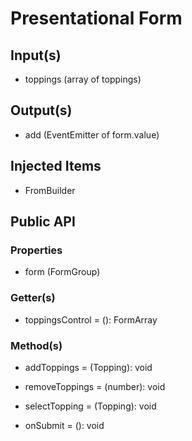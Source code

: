 # Presentational Form

## Input(s)

- toppings (array of toppings)

## Output(s)

- add (EventEmitter of form.value)

## Injected Items

- FromBuilder

## Public API

### Properties

- form (FormGroup)

### Getter(s)

- toppingsControl = (): FormArray

### Method(s)

- addToppings = (Topping): void

- removeToppings = (number): void

- selectTopping = (Topping): void

- onSubmit = (): void
